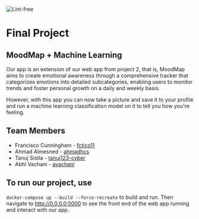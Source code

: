 ![Lint-free](https://github.com/nyu-software-engineering/containerized-app-exercise/actions/workflows/lint.yml/badge.svg)

# Final Project

## MoodMap + Machine Learning

Our app is an extension of our web app from project 2, that is, MoodMap aims to create emotional awareness through a comprehensive tracker that categorizes emotions into detailed subcategories, enabling users to monitor trends and foster personal growth on a daily and weekly basis.

However, with this app you can now take a picture and save it to your profile and run a machine learning classification model on it to tell you how you're feeling.

## Team Members

- Francisco Cunningham - [fctico11](https://github.com/fctico11)
- Ahmad Almesned - [ahmadhcs](https://github.com/ahmadhcs)
- Tanuj Sistla - [tanuj123-cyber](https://github.com/tanuj123-cyber)
- Abhi Vachani - [avachani](https://github.com/avachani)

## To run our project, use

```docker-compose up --build --force-recreate``` to build and run.
Then navigate to http://0.0.0.0:5000 to see the front end of the web app running and interact with our app.
